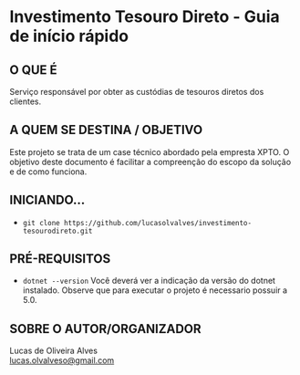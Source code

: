 # Investimento Tesouro Direto - Guia de início rápido

## O QUE É
Serviço responsável por obter as custódias de tesouros diretos dos clientes.

## A QUEM SE DESTINA / OBJETIVO
Este projeto se trata de um case técnico abordado pela empresta XPTO. 
O objetivo deste documento é facilitar a compreenção do escopo da solução e de como funciona.

## INICIANDO...
- `git clone https://github.com/lucasolvalves/investimento-tesourodireto.git`

## PRÉ-REQUISITOS
- `dotnet --version`
Você deverá ver a indicação da versão do dotnet instalado.
Observe que para executar o projeto é necessario possuir a 5.0.

## SOBRE O AUTOR/ORGANIZADOR
Lucas de Oliveira Alves<br>
lucas.olvalveso@gmail.com
